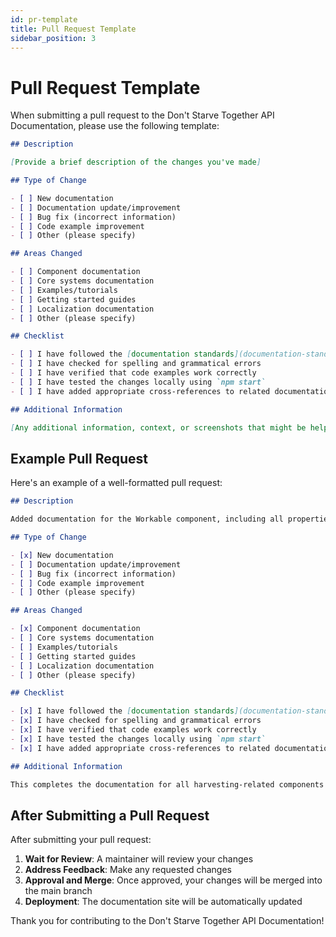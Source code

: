 ```yaml
---
id: pr-template
title: Pull Request Template
sidebar_position: 3
---
```


# Pull Request Template

When submitting a pull request to the Don't Starve Together API Documentation, please use the following template:

```markdown
## Description

[Provide a brief description of the changes you've made]

## Type of Change

- [ ] New documentation
- [ ] Documentation update/improvement
- [ ] Bug fix (incorrect information)
- [ ] Code example improvement
- [ ] Other (please specify)

## Areas Changed

- [ ] Component documentation
- [ ] Core systems documentation
- [ ] Examples/tutorials
- [ ] Getting started guides
- [ ] Localization documentation
- [ ] Other (please specify)

## Checklist

- [ ] I have followed the [documentation standards](documentation-standards.md)
- [ ] I have checked for spelling and grammatical errors
- [ ] I have verified that code examples work correctly
- [ ] I have tested the changes locally using `npm start`
- [ ] I have added appropriate cross-references to related documentation

## Additional Information

[Any additional information, context, or screenshots that might be helpful]
```

## Example Pull Request

Here's an example of a well-formatted pull request:

```markdown
## Description

Added documentation for the Workable component, including all properties, methods, and events. Also included examples of how to create workable objects like trees and rocks.

## Type of Change

- [x] New documentation
- [ ] Documentation update/improvement
- [ ] Bug fix (incorrect information)
- [ ] Code example improvement
- [ ] Other (please specify)

## Areas Changed

- [x] Component documentation
- [ ] Core systems documentation
- [ ] Examples/tutorials
- [ ] Getting started guides
- [ ] Localization documentation
- [ ] Other (please specify)

## Checklist

- [x] I have followed the [documentation standards](documentation-standards.md)
- [x] I have checked for spelling and grammatical errors
- [x] I have verified that code examples work correctly
- [x] I have tested the changes locally using `npm start`
- [x] I have added appropriate cross-references to related documentation

## Additional Information

This completes the documentation for all harvesting-related components (Workable, Pickable, and Harvestable).
```

## After Submitting a Pull Request

After submitting your pull request:

1. **Wait for Review**: A maintainer will review your changes
2. **Address Feedback**: Make any requested changes
3. **Approval and Merge**: Once approved, your changes will be merged into the main branch
4. **Deployment**: The documentation site will be automatically updated

Thank you for contributing to the Don't Starve Together API Documentation! 